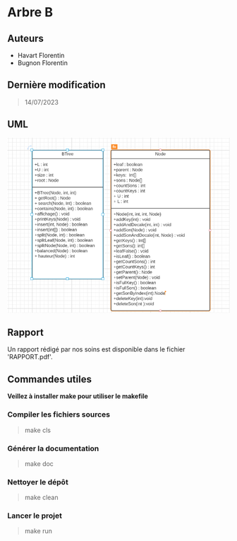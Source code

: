 # Arbre B

## Auteurs

- Havart Florentin
- Bugnon Florentin

## Dernière modification

> 14/07/2023
  
## UML

![alt text](img/UML.png)

## Rapport 

Un rapport rédigé par nos soins est disponible dans le fichier 'RAPPORT.pdf'.

## Commandes utiles

**Veillez à installer make pour utiliser le makefile**

### Compiler les fichiers sources 

> make cls 

### Générer la documentation

> make doc

### Nettoyer le dépôt

> make clean

### Lancer le projet

> make run





